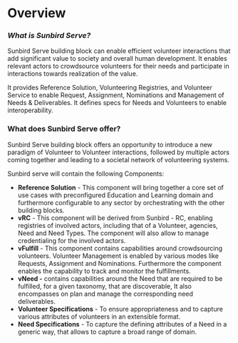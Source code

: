 # Overview

### _What is Sunbird Serve?_

Sunbird Serve building block can enable efficient volunteer interactions that add significant value to society and overall human development. It enables relevant actors to crowdsource volunteers for their needs and participate in interactions towards realization of the value.

It provides Reference Solution, Volunteering Registries, and Volunteer Service to enable Request, Assignment, Nominations and Management of Needs & Deliverables. It defines specs for Needs and Volunteers to enable interoperability.

### What does Sunbird Serve offer?

Sunbird Serve building block offers an opportunity to introduce a new paradigm of Volunteer to Volunteer interactions, followed by multiple actors coming together and leading to a societal network of volunteering systems.

Sunbird serve will contain the following Components:

* **Reference Solution** -  This component will bring together a core set of use cases with preconfigured Education and Learning domain and furthermore configurable to any sector by orchestrating with the other building blocks.&#x20;
* **vRC** - This component will be derived from Sunbird - RC, enabling registries of involved actors, including that of a Volunteer, agencies, Need and Need Types. The component will also allow to manage credentialing for the involved actors.
* **vFulfill** - This component contains capabilities around crowdsourcing volunteers. Volunteer Management is enabled by various modes like Requests, Assignment and Nominations. Furthermore the component enables the capability to track and monitor the fulfillments.&#x20;
* **vNeed -** contains capabilities around the Need that are required to be fulfilled, for a given taxonomy, that are discoverable, It also encompasses on plan and manage the corresponding need deliverables.&#x20;
* **Volunteer Specifications** - To ensure appropriateness and to capture various attributes of volunteers in an extensible format.&#x20;
* **Need Specifications** - To capture the defining attributes of a Need in a generic way, that allows to capture a broad range of domain.&#x20;

